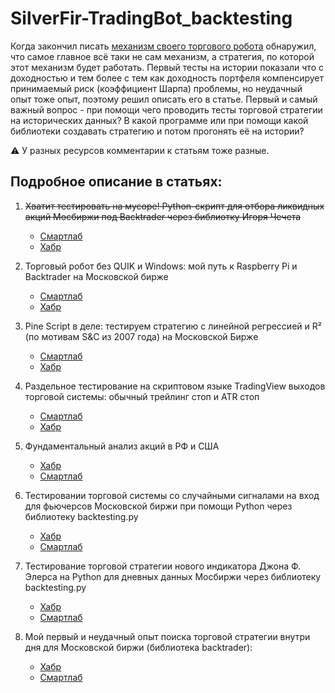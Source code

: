 # SilverFir-TradingBot_backtesting
Когда закончил писать [механизм своего торгового робота](https://github.com/empenoso/SilverFir-TradingBot) обнаружил, что самое главное всё таки не сам механизм, а стратегия, по которой этот механизм будет работать.
Первый тесты на истории показали что с доходностью и тем более с тем как доходность портфеля компенсирует принимаемый риск (коэффициент Шарпа) проблемы, но неудачный опыт тоже опыт, поэтому решил описать его в статье.
Первый и самый важный вопрос - при помощи чего проводить тесты торговой стратегии на исторических данных? В какой программе или при помощи какой библиотеки создавать стратегию и потом прогонять её на истории? 

⚠️ У разных ресурсов комментарии к статьям тоже разные. 

## Подробное описание в статьях:

1. ~~Хватит тестировать на мусоре! Python-скрипт для отбора ликвидных акций Мосбиржи под Backtrader через библиотку Игоря Чечета~~
   * [Смартлаб](https://smart-lab.ru/my/empenoso/)
   * [Хабр](https://habr.com/p/909852/)
     
1. Торговый робот без QUIK и Windows: мой путь к Raspberry Pi и Backtrader на Московской бирже
   * [Смартлаб](https://smart-lab.ru/mobile/topic/1156550/)
   * [Хабр](https://habr.com/p/909852/)

1. Pine Script в деле: тестируем стратегию с линейной регрессией и R² (по мотивам S&C из 2007 года) на Московской Бирже   
   * [Смартлаб](https://smart-lab.ru/mobile/topic/1153389/)
   * [Хабр](https://habr.com/p/907682/)

1. Раздельное тестирование на скриптовом языке TradingView выходов торговой системы: обычный трейлинг стоп и ATR стоп
   * [Смартлаб](https://smart-lab.ru/mobile/topic/1144486/)
   * [Хабр](https://habr.com/p/902334/)

1. Фундаментальный анализ акций в РФ и США
   * [Хабр](https://habr.com/ru/articles/889932/)
   * [Смартлаб](https://smart-lab.ru/mobile/topic/1139077/)

1. Тестировании торговой системы со случайными сигналами на вход для фьючерсов Московской биржи при помощи Python через библиотеку backtesting.py
   * [Хабр](https://habr.com/ru/articles/891786/)
   * [Смартлаб](https://smart-lab.ru/mobile/topic/1130044/)

1. Тестирование торговой стратегии нового индикатора Джона Ф. Элерса на Python для дневных данных Мосбиржи через библиотеку backtesting.py
   * [Хабр](https://habr.com/ru/articles/887440/)
   * [Смартлаб](https://smart-lab.ru/mobile/topic/1126711/)

1. Мой первый и неудачный опыт поиска торговой стратегии внутри дня для Московской биржи (библиотека backtrader):
   * [Хабр](https://habr.com/ru/articles/857402/)
   * [Смартлаб](https://smart-lab.ru/mobile/topic/1083556/)     


